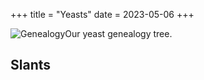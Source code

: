 +++
title = "Yeasts"
date = 2023-05-06
+++

![Genealogy](/data/yeast/genealogy.svg)Our yeast genealogy tree.

## Slants

